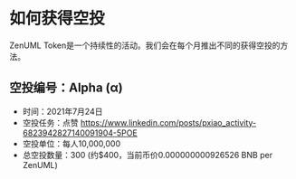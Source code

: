 # 如何获得空投

ZenUML Token是一个持续性的活动。我们会在每个月推出不同的获得空投的方法。

## 空投编号：Alpha (α)
* 时间：2021年7月24日
* 空投任务：点赞 https://www.linkedin.com/posts/pxiao_activity-6823942827140091904-5POE
* 空投单位：每人10,000,000
* 总空投数量：300 (约$400，当前币价0.000000000926526 BNB per ZenUML)
